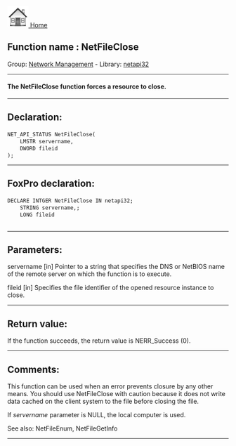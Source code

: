 [<img src="../../images/home.png"> Home ](https://github.com/VFPX/Win32API)  

## Function name : NetFileClose
Group: [Network Management](../../functions_group.md#Network_Management)  -  Library: [netapi32](../../../libraries.md#netapi32)  
***  


#### The NetFileClose function forces a resource to close.
***  


## Declaration:
```foxpro  
NET_API_STATUS NetFileClose(
	LMSTR servername,
	DWORD fileid
);  
```  
***  


## FoxPro declaration:
```foxpro  
DECLARE INTGER NetFileClose IN netapi32;
	STRING servername,;
	LONG fileid
  
```  
***  


## Parameters:
servername 
[in] Pointer to a string that specifies the DNS or NetBIOS name of the remote server on which the function is to execute.

fileid 
[in] Specifies the file identifier of the opened resource instance to close.  
***  


## Return value:
If the function succeeds, the return value is NERR_Success (0).  
***  


## Comments:
This function can be used when an error prevents closure by any other means. You should use NetFileClose with caution because it does not write data cached on the client system to the file before closing the file.  
  
If <Em>servername</Em> parameter is NULL, the local computer is used.   
  
See also: NetFileEnum, NetFileGetInfo   
  
***  

